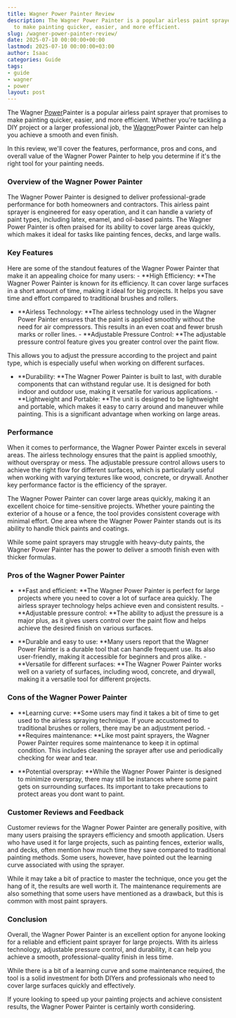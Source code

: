 ```yaml
---
title: Wagner Power Painter Review
description: The Wagner Power Painter is a popular airless paint sprayer that promises
  to make painting quicker, easier, and more efficient.
slug: /wagner-power-painter-review/
date: 2025-07-10 00:00:00+00:00
lastmod: 2025-07-10 00:00:00+03:00
author: Isaac
categories: Guide
tags:
- guide
- wagner
- power
layout: post
---
```

The Wagner [Power](https://pestpolicy.com/best-power-wheels-for-1-year-old/)Painter is a popular airless paint sprayer that promises to make painting quicker, easier, and more efficient. Whether you're tackling a DIY project or a larger professional job, the [Wagner](https://pestpolicy.com/wagner-flexio-3000/)Power Painter can help you achieve a smooth and even finish.

In this review, we'll cover the features, performance, pros and cons, and overall value of the Wagner Power Painter to help you determine if it's the right tool for your painting needs.

###  Overview of the Wagner Power Painter

The Wagner Power Painter is designed to deliver professional-grade performance for both homeowners and contractors. This airless paint sprayer is engineered for easy operation, and it can handle a variety of paint types, including latex, enamel, and oil-based paints. The Wagner Power Painter is often praised for its ability to cover large areas quickly, which makes it ideal for tasks like painting fences, decks, and large walls.

###  Key Features

Here are some of the standout features of the Wagner Power Painter that make it an appealing choice for many users: - **High Efficiency: **The Wagner Power Painter is known for its efficiency. It can cover large surfaces in a short amount of time, making it ideal for big projects. It helps you save time and effort compared to traditional brushes and rollers.

- **Airless Technology: **The airless technology used in the Wagner Power Painter ensures that the paint is applied smoothly without the need for air compressors. This results in an even coat and fewer brush marks or roller lines. - **Adjustable Pressure Control: **The adjustable pressure control feature gives you greater control over the paint flow.

This allows you to adjust the pressure according to the project and paint type, which is especially useful when working on different surfaces.

- **Durability: **The Wagner Power Painter is built to last, with durable components that can withstand regular use. It is designed for both indoor and outdoor use, making it versatile for various applications. - **Lightweight and Portable: **The unit is designed to be lightweight and portable, which makes it easy to carry around and maneuver while painting. This is a significant advantage when working on large areas.

###  Performance

When it comes to performance, the Wagner Power Painter excels in several areas. The airless technology ensures that the paint is applied smoothly, without overspray or mess. The adjustable pressure control allows users to achieve the right flow for different surfaces, which is particularly useful when working with varying textures like wood, concrete, or drywall. Another key performance factor is the efficiency of the sprayer.

The Wagner Power Painter can cover large areas quickly, making it an excellent choice for time-sensitive projects. Whether youre painting the exterior of a house or a fence, the tool provides consistent coverage with minimal effort. One area where the Wagner Power Painter stands out is its ability to handle thick paints and coatings.

While some paint sprayers may struggle with heavy-duty paints, the Wagner Power Painter has the power to deliver a smooth finish even with thicker formulas.

###  Pros of the Wagner Power Painter

- **Fast and efficient: **The Wagner Power Painter is perfect for large projects where you need to cover a lot of surface area quickly. The airless sprayer technology helps achieve even and consistent results. - **Adjustable pressure control: **The ability to adjust the pressure is a major plus, as it gives users control over the paint flow and helps achieve the desired finish on various surfaces.

- **Durable and easy to use: **Many users report that the Wagner Power Painter is a durable tool that can handle frequent use. Its also user-friendly, making it accessible for beginners and pros alike. - **Versatile for different surfaces: **The Wagner Power Painter works well on a variety of surfaces, including wood, concrete, and drywall, making it a versatile tool for different projects.

###  Cons of the Wagner Power Painter

- **Learning curve: **Some users may find it takes a bit of time to get used to the airless spraying technique. If youre accustomed to traditional brushes or rollers, there may be an adjustment period. - **Requires maintenance: **Like most paint sprayers, the Wagner Power Painter requires some maintenance to keep it in optimal condition. This includes cleaning the sprayer after use and periodically checking for wear and tear.

- **Potential overspray: **While the Wagner Power Painter is designed to minimize overspray, there may still be instances where some paint gets on surrounding surfaces. Its important to take precautions to protect areas you dont want to paint.

###  Customer Reviews and Feedback

Customer reviews for the Wagner Power Painter are generally positive, with many users praising the sprayers efficiency and smooth application. Users who have used it for large projects, such as painting fences, exterior walls, and decks, often mention how much time they save compared to traditional painting methods. Some users, however, have pointed out the learning curve associated with using the sprayer.

While it may take a bit of practice to master the technique, once you get the hang of it, the results are well worth it. The maintenance requirements are also something that some users have mentioned as a drawback, but this is common with most paint sprayers.

###  Conclusion

Overall, the Wagner Power Painter is an excellent option for anyone looking for a reliable and efficient paint sprayer for large projects. With its airless technology, adjustable pressure control, and durability, it can help you achieve a smooth, professional-quality finish in less time.

While there is a bit of a learning curve and some maintenance required, the tool is a solid investment for both DIYers and professionals who need to cover large surfaces quickly and effectively.

If youre looking to speed up your painting projects and achieve consistent results, the Wagner Power Painter is certainly worth considering.